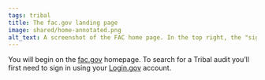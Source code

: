 ```yaml
---
tags: tribal
title: The fac.gov landing page
image: shared/home-annotated.png
alt_text: A screenshot of the FAC home page. In the top right, the "sign in" button.
---
```


You will begin on the [fac.gov](http://fac.gov) homepage. To search for a Tribal audit you’ll first need to sign in using your [Login.gov](http://login.gov/) account.
